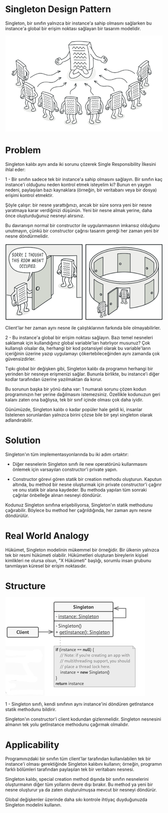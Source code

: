 # Singleton Design Pattern

Singleton, bir sınıfın yalnızca bir instance'a sahip olmasını sağlarken bu instance'a global bir erişim noktası sağlayan
bir tasarım modelidir.

![img.png](img.png)

# Problem

Singleton kalıbı aynı anda iki sorunu çözerek Single Responsibility İlkesini ihlal eder:

1 - Bir sınıfın sadece tek bir instance'a sahip olmasını sağlayın. Bir sınıfın kaç instance'i olduğunu neden kontrol
etmek isteyelim ki? Bunun en yaygın nedeni, paylaşılan bazı kaynaklara (örneğin, bir veritabanı veya bir dosya) erişimi
kontrol etmektir.

Şöyle çalışır: bir nesne yarattığınızı, ancak bir süre sonra yeni bir nesne yaratmaya karar verdiğinizi düşünün. Yeni
bir nesne almak yerine, daha önce oluşturduğunuz nesneyi alırsınız.

Bu davranışın normal bir constructor ile uygulanmasının imkansız olduğunu unutmayın, çünkü bir constructor çağrısı
tasarım gereği her zaman yeni bir nesne döndürmelidir.

![img_1.png](img_1.png)

Client'lar her zaman aynı nesne ile çalıştıklarının farkında bile olmayabilirler.

2 - Bu instance'a global bir erişim noktası sağlayın. Bazı temel nesneleri saklamak için kullandığınız global
variable'ları hatırlıyor musunuz? Çok kullanışlı olsalar da, herhangi bir kod potansiyel olarak bu variable'ların
içeriğinin üzerine yazıp uygulamayı çökertebileceğinden aynı zamanda çok güvensizdirler.

Tıpkı global bir değişken gibi, Singleton kalıbı da programın herhangi bir yerinden bir nesneye erişmenizi sağlar.
Bununla birlikte, bu instance'i diğer kodlar tarafından üzerine yazılmaktan da korur.

Bu sorunun başka bir yönü daha var: 1 numaralı sorunu çözen kodun programınızın her yerine dağılmasını istemezsiniz.
Özellikle kodunuzun geri kalanı zaten ona bağlıysa, tek bir sınıf içinde olması çok daha iyidir.

Günümüzde, Singleton kalıbı o kadar popüler hale geldi ki, insanlar listelenen sorunlardan yalnızca birini çözse bile
bir şeyi singleton olarak adlandırabilir.

# Solution

Singleton'ın tüm implementasyonlarında bu iki adım ortaktır:

* Diğer nesnelerin Singleton sınıfı ile new operatörünü kullanmasını önlemek için varsayılan constructor'i private
  yapın.

* Constructor görevi gören statik bir creation methodu oluşturun. Kaputun altında, bu method bir nesne oluşturmak için
  private constructor'i çağırır ve onu statik bir alana kaydeder. Bu methoda yapılan tüm sonraki çağrılar önbelleğe
  alınan nesneyi döndürür.

Kodunuz Singleton sınıfına erişebiliyorsa, Singleton'ın statik methodunu çağırabilir. Böylece bu method her
çağrıldığında, her zaman aynı nesne döndürülür.

# Real World Analogy

Hükümet, Singleton modelinin mükemmel bir örneğidir. Bir ülkenin yalnızca tek bir resmi hükümeti olabilir. Hükümetleri
oluşturan bireylerin kişisel kimlikleri ne olursa olsun, "X Hükümeti" başlığı, sorumlu insan grubunu tanımlayan küresel
bir erişim noktasıdır.

# Structure

![img_2.png](img_2.png)

1 - Singleton sınıfı, kendi sınıfının aynı instance'ini döndüren getInstance statik methodunu bildirir.

Singleton'ın constructor'i client kodundan gizlenmelidir. Singleton nesnesini almanın tek yolu getInstance methodunu
çağırmak olmalıdır.

# Applicability

Programınızdaki bir sınıfın tüm client'lar tarafından kullanılabilen tek bir instance'i olması gerektiğinde Singleton
kalıbını kullanın; örneğin, programın farklı bölümleri tarafından paylaşılan tek bir veritabanı nesnesi.

Singleton kalıbı, special creation method dışında bir sınıfın nesnelerini oluşturmanın diğer tüm yollarını devre dışı
bırakır. Bu method ya yeni bir nesne oluşturur ya da zaten oluşturulmuşsa mevcut bir nesneyi döndürür.

Global değişkenler üzerinde daha sıkı kontrole ihtiyaç duyduğunuzda Singleton modelini kullanın.

